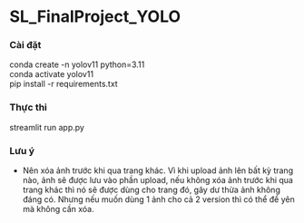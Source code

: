 # SL_FinalProject_YOLO

### Cài đặt 
conda create -n yolov11 python=3.11  
conda activate yolov11  
pip install -r requirements.txt

### Thực thi
streamlit run app.py

### Lưu ý
- Nên xóa ảnh trước khi qua trang khác. Vì khi upload ảnh lên bất kỳ trang nào, ảnh sẽ được lưu vào phần upload, nếu không xóa ảnh trước khi qua trang khác thì nó sẽ được dùng cho trang đó, gây dư thừa ảnh không đáng có. Nhưng nếu muốn dùng 1 ảnh cho cả 2 version thì có thể để yên mà không cần xóa.
